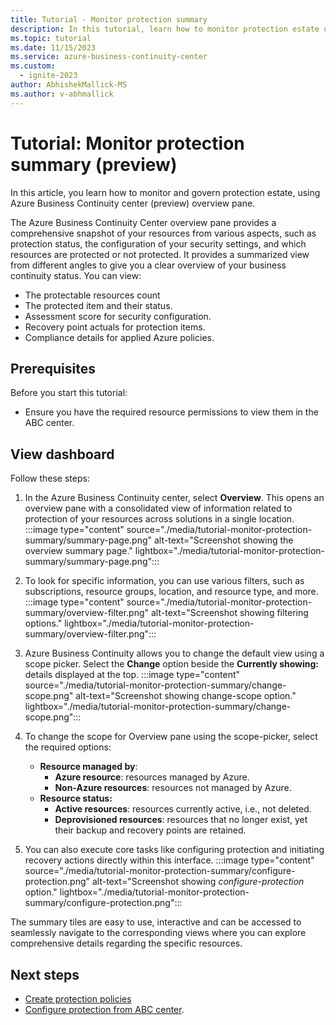 ```yaml
---
title: Tutorial - Monitor protection summary
description: In this tutorial, learn how to monitor protection estate using Azure business continuity center overview pane.
ms.topic: tutorial
ms.date: 11/15/2023
ms.service: azure-business-continuity-center
ms.custom:
  - ignite-2023
author: AbhishekMallick-MS
ms.author: v-abhmallick
---
```


# Tutorial: Monitor protection summary (preview)

In this article, you learn how to monitor and govern protection estate, using Azure Business Continuity center (preview) overview pane.

The Azure Business Continuity Center overview pane provides a comprehensive snapshot of your resources from various aspects, such as protection status, the configuration of your security settings, and which resources are protected or not protected. It provides a summarized view from different angles to give you a clear overview of your business continuity status. You can view:

- The protectable resources count
- The protected item and their status.
- Assessment score for security configuration.
- Recovery point actuals for protection items.
- Compliance details for applied Azure policies.

## Prerequisites

Before you start this tutorial:

- Ensure you have the required resource permissions to view them in the ABC center.

## View dashboard

Follow these steps:

1. In the Azure Business Continuity center, select **Overview**. This opens an overview pane with a consolidated view of information  related to protection of your resources across solutions in a single location. 
    :::image type="content" source="./media/tutorial-monitor-protection-summary/summary-page.png" alt-text="Screenshot showing the overview summary page." lightbox="./media/tutorial-monitor-protection-summary/summary-page.png":::
 
2. To look for specific information, you can use various filters, such as subscriptions, resource groups, location, and resource type, and more.
    :::image type="content" source="./media/tutorial-monitor-protection-summary/overview-filter.png" alt-text="Screenshot showing filtering options." lightbox="./media/tutorial-monitor-protection-summary/overview-filter.png":::
 
3. Azure Business Continuity allows you to change the default view using a scope picker. Select the **Change** option beside the **Currently showing:** details displayed at the top.
    :::image type="content" source="./media/tutorial-monitor-protection-summary/change-scope.png" alt-text="Screenshot showing change-scope option." lightbox="./media/tutorial-monitor-protection-summary/change-scope.png":::
 
4.	To change the scope for Overview pane using the scope-picker, select the required options: 
    - **Resource managed by**: 
        - **Azure resource**: resources managed by Azure.
        - **Non-Azure resources**: resources not managed by Azure.
    - **Resource status:**
        - **Active resources**: resources currently active, i.e., not deleted.
        - **Deprovisioned resources**: resources that no longer exist, yet their backup and recovery points are retained.

5. You can also execute core tasks like configuring protection and initiating recovery actions directly within this interface. 
    :::image type="content" source="./media/tutorial-monitor-protection-summary/configure-protection.png" alt-text="Screenshot showing *configure-protection* option." lightbox="./media/tutorial-monitor-protection-summary/configure-protection.png":::
 
The summary tiles are easy to use, interactive and can be accessed to seamlessly navigate to the corresponding views where you can explore comprehensive details regarding the specific resources.

 
## Next steps

- [Create protection policies](./backup-protection-policy.md)
- [Configure protection from ABC center](./tutorial-configure-protection-datasource.md).
